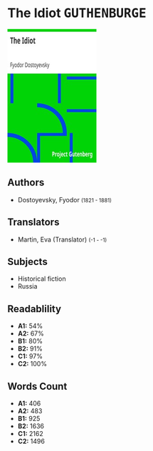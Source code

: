 # The Idiot <kbd>GUTHENBURGE</kbd>

![](./cover.medium.jpg "")

## Authors


 - Dostoyevsky, Fyodor <small>(1821 - 1881)</small>

## Translators


 - Martin, Eva (Translator) <small>(-1 - -1)</small>

## Subjects


 - Historical fiction
 - Russia

## Readablility


 - **A1:** 54%
 - **A2:** 67%
 - **B1:** 80%
 - **B2:** 91%
 - **C1:** 97%
 - **C2:** 100%

## Words Count


 - **A1:** 406
 - **A2:** 483
 - **B1:** 925
 - **B2:** 1636
 - **C1:** 2162
 - **C2:** 1496
